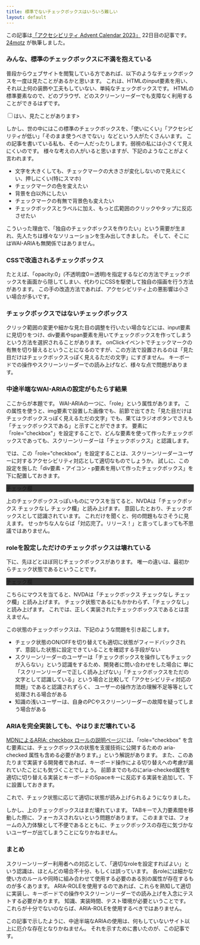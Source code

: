 ```yaml
---
title: 標準でないチェックボックスはいろいろ難しい
layout: default
---
```


この記事は[「アクセシビリティ Advent Calendar 2023」](https://adventar.org/calendars/8584) 22日目の記事です。[24motz](https://twitter.com/24motz) が執筆しました。





### みんな、標準のチェックボックスに不満を抱えている

普段からウェブサイトを閲覧している方であれば、以下のようなチェックボックスを一度は見たことがあるかと思います。
これは、HTMLのinput要素を用い、それ以上何の装飾や工夫もしていない、単純なチェックボックスです。
HTMLの標準要素なので、どのブラウザ、どのスクリーンリーダーでも支障なく利用することができるはずです。

<label><input type="checkbox">はい、見たことがあります></label>


しかし、世の中にはこの標準のチェックボックスを、「使いにくい」「アクセシビリティが低い」「そのまま使うべきでない」などという人がたくさんいます。
この記事を書いている私も、その一人だったりします。弱視の私には小さくて見えにくいのです。
様々な考えの人がいると思いますが、下記のようなことがよく言われます。

- 文字を大きくしても、チェックマークの大きさが変化しないので見えにくい、押しにくい(特にスマホ)
- チェックマークの色を変えたい
- 背景を白以外にしたい
- チェックマークの有無で背景色も変えたい
- チェックボックスとラベルに加え、もっと広範囲のクリックやタップに反応させたい

こういった理由で、「独自のチェックボックスを作りたい」という需要が生まれ、先人たちは様々なソリューションを生み出してきました。
そして、そこにはWAI-ARIAも無関係ではありません。

### CSSで改造されるチェックボックス

たとえば、「opacity:0」(不透明度0＝透明)を指定するなどの方法でチェックボックスを画面から隠してしまい、代わりにCSSを駆使して独自の描画を行う方法があります。
この手の改造方法であれば、アクセシビリティ上の悪影響は小さい場合が多いです。


### チェックボックスではないチェックボックス

クリック範囲の変更や細かな見た目の調整を行いたい場合などには、input要素に見切りをつけ、div要素やspan要素を用いてチェックボックスを作ってしまうという方法を選択されることがあります。
onClickイベントでチェックマークの有無を切り替えるということになるのですが、この方法で設置されるのは「見た目だけはチェックボックスっぽく見えるただの文字」にすぎません。
キーボードでの操作やスクリーンリーダーでの読み上げなど、様々な点で問題があります。

### 中途半端なWAI-ARIAの設定がもたらす結果

ここからが本題です。
WAI-ARIAの一つに、「role」という属性があります。
この属性を使うと、img要素で設置した画像でも、前節で出てきた「見た目だけはチェックボックスっぽく見えるただの文字」でも、果てはラジオボタンでさえも「チェックボックスである」と示すことができます。
要素に「role="checkbox"」を設定することで、どんな要素を使って作ったチェックボックスであっても、スクリーンリーダーは「チェックボックス」と認識します。

では、この「role="checkbox"」を設定することは、スクリーンリーダーユーザーに対するアクセシビリティ対応として適切なものでしょうか。
試しに、この設定を施した「div要素・アイコン・p要素を用いて作ったチェックボックス」を下に配置しておきます。

<div style="background-color: 333333;" role="checkbox">
	<!-- TODO: アイコンとスクリプトを入れてチェックボックスにする -->
	<p>チェック欄</p>
</div>

上のチェックボックスっぽいものにマウスを当てると、NVDAは「チェックボックス チェックなし チェック欄」と読み上げます。
意図したとおり、チェックボックスとして認識されています。
これだけを聞くと、何の問題もなさそうに見えます。
せっかちな人ならば「対応完了。リリース！」と言ってしまっても不思議ではありません。

### roleを設定しただけのチェックボックスは壊れている

下に、先ほどとほぼ同じチェックボックスがあります。
唯一の違いは、最初からチェック状態であるということです。

<div style="background-color: 333333;" role="checkbox">
	<!-- TODO: アイコンとスクリプトを入れてチェックボックスにする。こっちは初期値をチェック済みにしておく -->
	<p>チェック欄</p>
</div>

こちらにマウスを当てると、NVDAは「チェックボックス チェックなし チェック欄」と読み上げます。
チェック状態であるにもかかわらず、「チェックなし」と読み上げます。
これでは、正しく実装されたチェックボックスであるとは言えません。

この状態のチェックボックスは、下記のような問題を引き起こします。

- チェック状態のON/OFFを切り替えても適切に状態がフィードバックされず、意図した状態に設定できていることを確認する手段がない
- スクリーンリーダーのユーザーは「チェックボックスを操作してもチェックが入らない」という認識をするため、開発者に問い合わせをした場合に
  単に「スクリーンリーダーで正しく読み上げない」「チェックボックスをただの文字として認識している」という場合と比較して「アクセシビリティ対応の問題」であると認識されずらく、
  ユーザーの操作方法の理解不足等等として処理される場合がある
- 知識の浅いユーザーは、自身のPCやスクリーンリーダーの故障を疑ってしまう場合がある

### ARIAを完全実装しても、やはりまだ壊れている

[MDNによるARIA: checkbox ロールの説明ページ](https://developer.mozilla.org/ja/docs/Web/Accessibility/ARIA/Roles/checkbox_role)には、「role="checkbox" を含む要素には、チェックボックスの状態を支援技術に公開するための aria-checked 属性も含める必要があります。」という解説があります。
また、このあたりまで実装する開発者であれば、キーボード操作による切り替えへの考慮が漏れていたことにも気づくことでしょう。
前節までのものにaria-checked属性を適切に切り替える実装とキーボードのSpaceキーに反応する実装を追加して、下に設置しておきます。


これで、チェック状態に応じて適切に状態が読み上げられるようになりました。

しかし、上のチェックボックスはまだ壊れています。
TABキーで入力要素間を移動した際に、フォーカスされないという問題があります。
このままでは、フォームの入力体験として不便であるとともに、チェックボックスの存在に気づかないユーザーが出てしまうことになりかねません。


### まとめ

スクリーンリーダー利用者への対応として、「適切なroleを設定すればよい」という認識は、ほとんどの場合不十分、もしくは誤っています。
各roleには細かな使い方のルールや同時に組み合わせて使用する必要のある別の属性が存在するものが多くあります。
ARIA-ROLEを使用するのであれば、これらを熟知して適切に実装し、キーボードでの操作やスクリーンリーダーでの読み上げを入念にテストする必要があります。
知識、実装時間、テスト環境が必要ということです。
これらが十分でないのならば、ARIA-ROLEを使用するべきではありません。

この記事で示したように、中途半端なARIAの使用は、何もしていないサイト以上に厄介な存在となりかねません。
それを示すために書いたのが、この記事です。








